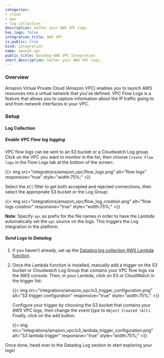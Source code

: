 ```yaml
---
categories:
- cloud
- aws
- log collection
description: Gather your AWS VPC logs.
has_logo: false
integration_title: AWS VPC
is_public: true
kind: integration
name: amazon_vpc
public_title: Datadog-AWS VPC Integration
short_description: Gather your AWS VPC logs.
---
```


### Overview

Amazon Virtual Private Cloud (Amazon VPC) enables you to launch AWS resources into a virtual network that you've defined. VPC Flow Logs is a feature that allows you to capture information about the IP traffic going to and from network interfaces in your VPC.

### Setup

#### Log Collection

##### Enable VPC Flow log logging

VPC flow logs can be sent to an S3 bucket or a Cloudwatch Log group. Click on the VPC you want to monitor in the list, then choose `Create Flow logs` in the Flow Logs tab at the bottom of the screen:

{{< img src="integrations/amazon_vpc/flow_logs.png" alt="flow logs" responsive="true" style="width:75%;" >}}

Select the `All` filter to get both accepted and rejected connections, then select the appropriate S3 bucket or the Log Group: 

{{< img src="integrations/amazon_vpc/flow_log_creation.png" alt="flow logs creation" responsive="true" style="width:75%;" >}}

**Note**: Specify `vpc` as prefix for the file names in order to have the Lambda automatically set the `vpc` source on the logs. This triggers the Log integration in the platform.

##### Send Logs to Datadog

1. If you haven’t already, set up the [Datadog log collection AWS Lambda function][1].

2. Once the Lambda function is installed, manually add a trigger on the S3 bucket or Cloudwatch Log Group that contains your VPC flow logs via the AWS console. Then, in your Lambda, click on S3 or CloudWatch in the trigger list:

    {{< img src="integrations/amazon_vpc/s3_trigger_configuration.png" alt="S3 trigger configuration" responsive="true" style="width:75%;" >}}

    Configure your trigger by choosing the S3 bucket that contains your AWS VPC logs, then change the *event type* to `Object Created (All)`. Finally, click on the add button.

    {{< img src="integrations/amazon_vpc/s3_lambda_trigger_configuration.png" alt="S3 lambda trigger" responsive="true" style="width:75%;" >}}

Once done, head over to the Datadog Log section to start exploring your logs!

[1]: https://docs.datadoghq.com/integrations/amazon_web_services/#create-a-new-lambda-function
